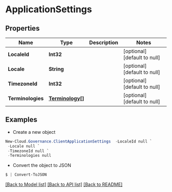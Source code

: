 # ApplicationSettings
## Properties

Name | Type | Description | Notes
------------ | ------------- | ------------- | -------------
**LocaleId** | **Int32** |  | [optional] [default to null]
**Locale** | **String** |  | [optional] [default to null]
**TimezoneId** | **Int32** |  | [optional] [default to null]
**Terminologies** | [**Terminology[]**](Terminology.md) |  | [optional] [default to null]

## Examples

- Create a new object
```powershell
New-Cloud.Governance.ClientApplicationSettings  -LocaleId null `
 -Locale null `
 -TimezoneId null `
 -Terminologies null
```

- Convert the object to JSON
```powershell
$ | Convert-ToJSON
```


[[Back to Model list]](../README.md#documentation-for-models) [[Back to API list]](../README.md#documentation-for-api-endpoints) [[Back to README]](../README.md)


